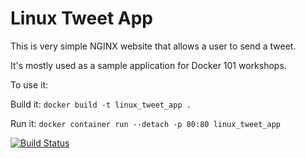 # Linux Tweet App

This is very simple NGINX website that allows a user to send a tweet. 

It's mostly used as a sample application for Docker 101 workshops. 

To use it:

Build it:
`docker build -t linux_tweet_app .`

Run it:
`docker container run --detach -p 80:80 linux_tweet_app`

[![Build Status](https://travis-ci.org/vegasbrianc/autobuilds.svg?branch=dev)](https://travis-ci.org/vegasbrianc/autobuilds)
